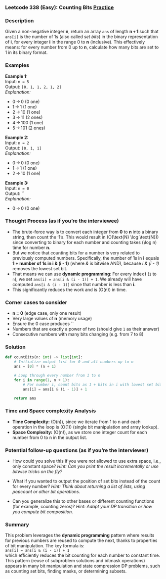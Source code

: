 ### Leetcode 338 (Easy): Counting Bits [Practice](https://leetcode.com/problems/counting-bits)

### Description  
Given a non-negative integer **n**, return an array `ans` of length **n + 1** such that `ans[i]` is the number of 1s (also called *set bits*) in the binary representation of **i**, for every integer **i** in the range 0 to **n** (inclusive). This effectively means: for every number from 0 up to **n**, calculate how many bits are set to 1 in its binary format.

### Examples  

**Example 1:**  
Input: `n = 5`  
Output: `[0, 1, 1, 2, 1, 2]`  
*Explanation:*
- 0 → 0 (0 one)
- 1 → 1 (1 one)
- 2 → 10 (1 one)
- 3 → 11 (2 ones)
- 4 → 100 (1 one)
- 5 → 101 (2 ones)

**Example 2:**  
Input: `n = 2`  
Output: `[0, 1, 1]`  
*Explanation:*
- 0 → 0 (0 one)
- 1 → 1 (1 one)
- 2 → 10 (1 one)

**Example 3:**  
Input: `n = 0`  
Output: ``  
*Explanation:*
- 0 → 0 (0 one)

### Thought Process (as if you’re the interviewee)  
- The brute-force way is to convert each integer from **0** to **n** into a binary string, then count the ‘1’s. This would result in \(O(\text{N} \log \text{N})\) since converting to binary for each number and counting takes \(\log n\) time for number **n**.
- But we notice that counting bits for a number is very related to previously computed numbers. Specifically, the number of **1**s in **i** equals **1 + number of 1s in i & (i - 1)** (where *&* is bitwise AND), because *i & (i - 1)* removes the lowest set bit.
- That means we can use **dynamic programming**: For every index **i** (`1` to `n`), we set `ans[i] = ans[i & (i - 1)] + 1`. We already will have computed `ans[i & (i - 1)]` since that number is less than **i**.
- This significantly reduces the work and is \(O(n)\) in time.

### Corner cases to consider  
- **n = 0** (edge case, only one result)
- Very large values of **n** (memory usage)
- Ensure the 0 case produces ``
- Numbers that are exactly a power of two (should give `1` as their answer)
- Consecutive numbers with many bits changing (e.g. from 7 to 8)

### Solution

```python
def countBits(n: int) -> list[int]:
    # Initialize output list for 0 and all numbers up to n
    ans = [0] * (n + 1)

    # Loop through every number from 1 to n
    for i in range(1, n + 1):
        # For number i, count bits as 1 + bits in i with lowest set bit removed
        ans[i] = ans[i & (i - 1)] + 1

    return ans
```

### Time and Space complexity Analysis  

- **Time Complexity:** \(O(n)\), since we iterate from 1 to n and each operation in the loop is \(O(1)\) (single bit manipulation and array lookup).
- **Space Complexity:** \(O(n)\), as we store one integer count for each number from 0 to n in the output list.

### Potential follow-up questions (as if you’re the interviewer)  

- How could you solve this if you were not allowed to use extra space, i.e., only constant space?
  *Hint: Can you print the result incrementally or use bitwise tricks on the fly?*

- What if you wanted to output the position of set bits instead of the count for every number?
  *Hint: Think about returning a list of lists, using popcount or other bit operations.*

- Can you generalize this to other bases or different counting functions (for example, counting zeros)?
  *Hint: Adapt your DP transition or how you compute bit composition.*

### Summary
This problem leverages the **dynamic programming** pattern where results for previous numbers are reused to compute the next, thanks to properties of bit manipulation. The key formula is:  
`ans[i] = ans[i & (i - 1)] + 1`  
which efficiently reduces the bit counting for each number to constant time.  
This pattern (reuse of subproblem solutions and bitmask operations) appears in many bit manipulation and state compression DP problems, such as counting set bits, finding masks, or determining subsets.